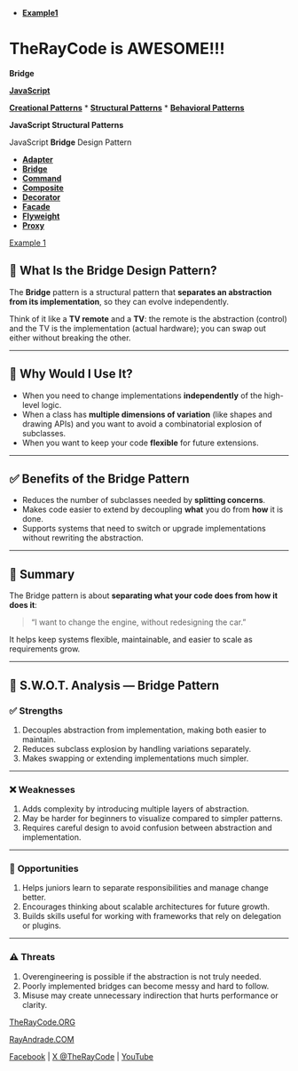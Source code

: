  * **[Example1](./README.md)**

# TheRayCode is AWESOME!!!

**Bridge**

**[JavaScript](../README.md)**

**[Creational Patterns](../../Creational/README.md)** * **[Structural Patterns](./README.md)** * **[Behavioral Patterns](../../Behavioral/README.md)**

**JavaScript Structural Patterns**

JavaScript **Bridge** Design Pattern

 * **[Adapter](../Adapter/README.md)**
 * **[Bridge](./README.md)**
 * **[Command](../Command/README.md)**
 * **[Composite](../Composite/README.md)**
 * **[Decorator](../Decorator/README.md)**
 * **[Facade](../Facade/README.md)**
 * **[Flyweight](../Flyweight/README.md)**
 * **[Proxy](../Proxy/README.md)**

[Example 1](./Example1/README.md)  

## 🌉 What Is the Bridge Design Pattern?

The **Bridge** pattern is a structural pattern that **separates an abstraction from its implementation**, so they can evolve independently.

Think of it like a **TV remote** and a **TV**: the remote is the abstraction (control) and the TV is the implementation (actual hardware); you can swap out either without breaking the other.

---

## 🤔 Why Would I Use It?

* When you need to change implementations **independently** of the high-level logic.
* When a class has **multiple dimensions of variation** (like shapes and drawing APIs) and you want to avoid a combinatorial explosion of subclasses.
* When you want to keep your code **flexible** for future extensions.

---

## ✅ Benefits of the Bridge Pattern

* Reduces the number of subclasses needed by **splitting concerns**.
* Makes code easier to extend by decoupling **what** you do from **how** it is done.
* Supports systems that need to switch or upgrade implementations without rewriting the abstraction.

---

## 🧩 Summary

The Bridge pattern is about **separating what your code does from how it does it**:

> “I want to change the engine, without redesigning the car.”

It helps keep systems flexible, maintainable, and easier to scale as requirements grow.

---

## 🧠 S.W\.O.T. Analysis — Bridge Pattern

### ✅ **Strengths**

1. Decouples abstraction from implementation, making both easier to maintain.
2. Reduces subclass explosion by handling variations separately.
3. Makes swapping or extending implementations much simpler.

---

### ❌ **Weaknesses**

1. Adds complexity by introducing multiple layers of abstraction.
2. May be harder for beginners to visualize compared to simpler patterns.
3. Requires careful design to avoid confusion between abstraction and implementation.

---

### 🌱 **Opportunities**

1. Helps juniors learn to separate responsibilities and manage change better.
2. Encourages thinking about scalable architectures for future growth.
3. Builds skills useful for working with frameworks that rely on delegation or plugins.

---

### ⚠️ **Threats**

1. Overengineering is possible if the abstraction is not truly needed.
2. Poorly implemented bridges can become messy and hard to follow.
3. Misuse may create unnecessary indirection that hurts performance or clarity.


[TheRayCode.ORG](https://www.TheRayCode.org)

[RayAndrade.COM](https://www.RayAndrade.com)

[Facebook](https://www.facebook.com/TheRayCode/) | [X @TheRayCode](https://www.x.com/TheRayCode/) | [YouTube](https://www.youtube.com/TheRayCode/)
